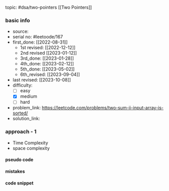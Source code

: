 topic: #dsa/two-pointers [[Two Pointers]]

### basic info
- source: 
- serial no: #leetoode/167
- first_done: [[2022-08-31]]
	- 1st revised: [[2022-12-12]]
	- 2nd revised [[2023-01-12]]
	- 3rd_done: [[2023-01-28]]
	- 4th_done: [[2023-02-12]]
	- 5th_done: [[2023-05-02]]
	- 6th_revised: [[2023-09-04]]
- last revised: [[2023-10-08]]
- difficulty:
	- [ ] easy
	- [x] medium
	- [ ] hard
- problem_link: https://leetcode.com/problems/two-sum-ii-input-array-is-sorted/
- solution_link:

### approach - 1
- Time Complexity
- space complexity

#### pseudo code

#### mistakes

#### code snippet
```python

```